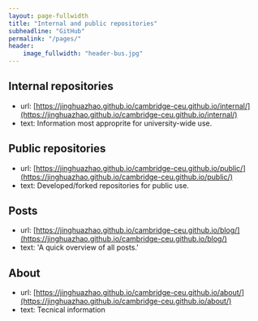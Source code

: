 ```yaml
---
layout: page-fullwidth
title: "Internal and public repositories"
subheadline: "GitHub"
permalink: "/pages/"
header:
    image_fullwidth: "header-bus.jpg"
---
```


## Internal repositories
   - url:  [https://jinghuazhao.github.io/cambridge-ceu.github.io/internal/](https://jinghuazhao.github.io/cambridge-ceu.github.io/internal/)
   - text: Information most approprite for university-wide use.

## Public repositories
   - url:  [https://jinghuazhao.github.io/cambridge-ceu.github.io/public/](https://jinghuazhao.github.io/cambridge-ceu.github.io/public/)
   - text: Developed/forked repositories for public use.

## Posts
   - url:  [https://jinghuazhao.github.io/cambridge-ceu.github.io/blog/](https://jinghuazhao.github.io/cambridge-ceu.github.io/blog/)
   - text: 'A quick overview of all posts.'

## About
   - url:  [https://jinghuazhao.github.io/cambridge-ceu.github.io/about/](https://jinghuazhao.github.io/cambridge-ceu.github.io/about/)
   - text: Tecnical information
